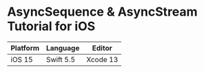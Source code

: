 # AsyncSequence & AsyncStream Tutorial for iOS

| Platform | Language | Editor |
| --- | --- | --- |
| iOS 15 | Swift 5.5 | Xcode 13 |